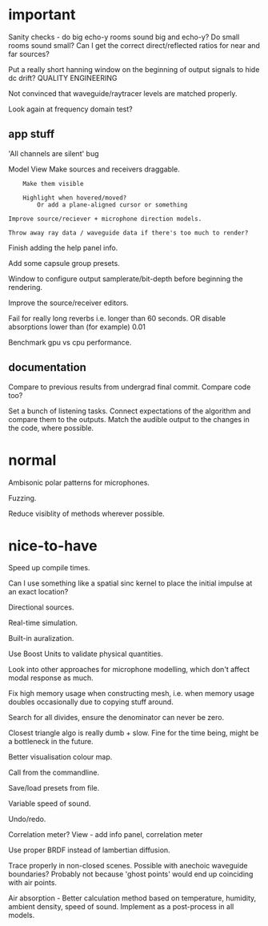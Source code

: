 important
=========

Sanity checks - do big echo-y rooms sound big and echo-y? Do small rooms sound
small? Can I get the correct direct/reflected ratios for near and far sources?

Put a really short hanning window on the beginning of output signals to hide
dc drift? QUALITY ENGINEERING

Not convinced that waveguide/raytracer levels are matched properly.

Look again at frequency domain test?

app stuff
---------

'All channels are silent' bug

Model View
    Make sources and receivers draggable.

        Make them visible

        Highlight when hovered/moved?
            Or add a plane-aligned cursor or something

    Improve source/reciever + microphone direction models.

    Throw away ray data / waveguide data if there's too much to render?

Finish adding the help panel info.

Add some capsule group presets.

Window to configure output samplerate/bit-depth before beginning the rendering.

Improve the source/receiver editors.

Fail for really long reverbs i.e. longer than 60 seconds.
    OR disable absorptions lower than (for example) 0.01

Benchmark gpu vs cpu performance.

documentation
-------------

Compare to previous results from undergrad final commit. Compare code too?

Set a bunch of listening tasks.
    Connect expectations of the algorithm and compare them to the outputs.
    Match the audible output to the changes in the code, where possible.

normal
======

Ambisonic polar patterns for microphones.

Fuzzing.

Reduce visiblity of methods wherever possible.

nice-to-have
============

Speed up compile times.

Can I use something like a spatial sinc kernel to place the initial impulse at
an exact location?

Directional sources.

Real-time simulation.

Built-in auralization.

Use Boost Units to validate physical quantities.

Look into other approaches for microphone modelling, which don't affect modal
response as much.

Fix high memory usage when constructing mesh, i.e. when memory usage doubles
occasionally due to copying stuff around.

Search for all divides, ensure the denominator can never be zero.

Closest triangle algo is really dumb + slow.
Fine for the time being, might be a bottleneck in the future.

Better visualisation colour map.

Call from the commandline.

Save/load presets from file.

Variable speed of sound.

Undo/redo.

Correlation meter?
View - add info panel, correlation meter

Use proper BRDF instead of lambertian diffusion.

Trace properly in non-closed scenes.
Possible with anechoic waveguide boundaries?
Probably not because 'ghost points' would end up coinciding with air points.

Air absorption - Better calculation method based on temperature, humidity,
ambient density, speed of sound.
Implement as a post-process in all models.
